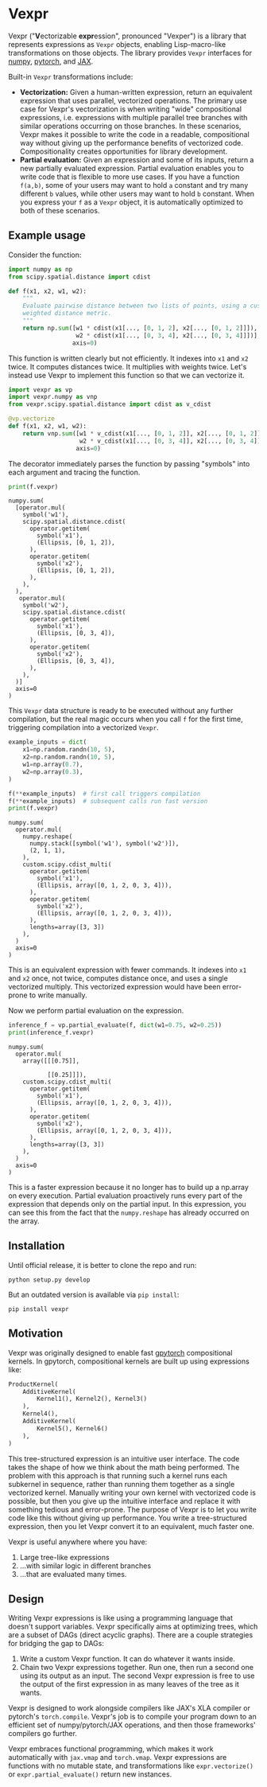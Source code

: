# Vexpr

Vexpr ("**V**ectorizable **expr**ession", pronounced "Vexper") is a library that represents expressions as `Vexpr` objects, enabling Lisp-macro-like transformations on those objects. The library provides `Vexpr` interfaces for [numpy](https://numpy.org), [pytorch](https://pytorch.org), and [JAX](https://github.com/google/jax).

Built-in `Vexpr` transformations include:

- **Vectorization:** Given a human-written expression, return an equivalent expression that uses parallel, vectorized operations. The primary use case for Vexpr's vectorization is when writing "wide" compositional expressions, i.e. expressions with multiple parallel tree branches with similar operations occurring on those branches. In these scenarios, Vexpr makes it possible to write the code in a readable, compositional way without giving up the performance benefits of vectorized code. Compositionality creates opportunities for library development.
- **Partial evaluation:** Given an expression and some of its inputs, return a new partially evaluated expression. Partial evaluation enables you to write code that is flexible to more use cases. If you have a function `f(a,b)`, some of your users may want to hold `a` constant and try many different `b` values, while other users may want to hold `b` constant. When you express your `f` as a `Vexpr` object, it is automatically optimized to both of these scenarios.


## Example usage

Consider the function:

```python
import numpy as np
from scipy.spatial.distance import cdist

def f(x1, x2, w1, w2):
    """
    Evaluate pairwise distance between two lists of points, using a custom
    weighted distance metric.
    """
    return np.sum([w1 * cdist(x1[..., [0, 1, 2], x2[..., [0, 1, 2]]]),
                   w2 * cdist(x1[..., [0, 3, 4], x2[..., [0, 3, 4]]])],
                  axis=0)
```

This function is written clearly but not efficiently. It indexes into `x1` and `x2` twice. It computes distances twice. It multiplies with weights twice. Let's instead use Vexpr to implement this function so that we can vectorize it.


```python
import vexpr as vp
import vexpr.numpy as vnp
from vexpr.scipy.spatial.distance import cdist as v_cdist

@vp.vectorize
def f(x1, x2, w1, w2):
    return vnp.sum([w1 * v_cdist(x1[..., [0, 1, 2]], x2[..., [0, 1, 2]]),
                    w2 * v_cdist(x1[..., [0, 3, 4]], x2[..., [0, 3, 4]])],
                   axis=0)
```

The decorator immediately parses the function by passing "symbols" into each argument and tracing the function.

```python
print(f.vexpr)
```

```text
numpy.sum(
  [operator.mul(
    symbol('w1'),
    scipy.spatial.distance.cdist(
      operator.getitem(
        symbol('x1'),
        (Ellipsis, [0, 1, 2]),
      ),
      operator.getitem(
        symbol('x2'),
        (Ellipsis, [0, 1, 2]),
      ),
    ),
  ),
   operator.mul(
    symbol('w2'),
    scipy.spatial.distance.cdist(
      operator.getitem(
        symbol('x1'),
        (Ellipsis, [0, 3, 4]),
      ),
      operator.getitem(
        symbol('x2'),
        (Ellipsis, [0, 3, 4]),
      ),
    ),
  )]
  axis=0
)

```

This `Vexpr` data structure is ready to be executed without any further compilation, but the real magic occurs when you call `f` for the first time, triggering compilation into a vectorized `Vexpr`.

```python
example_inputs = dict(
    x1=np.random.randn(10, 5),
    x2=np.random.randn(10, 5),
    w1=np.array(0.7),
    w2=np.array(0.3),
)

f(**example_inputs)  # first call triggers compilation
f(**example_inputs)  # subsequent calls run fast version
print(f.vexpr)
```

```text
numpy.sum(
  operator.mul(
    numpy.reshape(
      numpy.stack([symbol('w1'), symbol('w2')]),
      (2, 1, 1),
    ),
    custom.scipy.cdist_multi(
      operator.getitem(
        symbol('x1'),
        (Ellipsis, array([0, 1, 2, 0, 3, 4])),
      ),
      operator.getitem(
        symbol('x2'),
        (Ellipsis, array([0, 1, 2, 0, 3, 4])),
      ),
      lengths=array([3, 3])
    ),
  )
  axis=0
)
```

This is an equivalent expression with fewer commands. It indexes into `x1` and `x2` once, not twice, computes distance once, and uses a single vectorized multiply. This vectorized expression would have been error-prone to write manually.

Now we perform partial evaluation on the expression.

```python
inference_f = vp.partial_evaluate(f, dict(w1=0.75, w2=0.25))
print(inference_f.vexpr)
```

```text
numpy.sum(
  operator.mul(
    array([[[0.75]],
    
           [[0.25]]]),
    custom.scipy.cdist_multi(
      operator.getitem(
        symbol('x1'),
        (Ellipsis, array([0, 1, 2, 0, 3, 4])),
      ),
      operator.getitem(
        symbol('x2'),
        (Ellipsis, array([0, 1, 2, 0, 3, 4])),
      ),
      lengths=array([3, 3])
    ),
  )
  axis=0
)

```

This is a faster expression because it no longer has to build up a np.array on every execution. Partial evaluation proactively runs every part of the expression that depends only on the partial input. In this expression, you can see this from the fact that the `numpy.reshape` has already occurred on the array.

<!-- TODO insert timeit calls for the original f, f.vexpr, and the original f.vexpr  -->


## Installation

Until official release, it is better to clone the repo and run:

```
python setup.py develop
```

But an outdated version is available via `pip install`:

```
pip install vexpr
```

## Motivation

Vexpr was originally designed to enable fast [gpytorch](https://gpytorch.ai) compositional kernels. In gpytorch, compositional kernels are built up using expressions like:

```python
ProductKernel(
    AdditiveKernel(
        Kernel1(), Kernel2(), Kernel3()
    ),
    Kernel4(),
    AdditiveKernel(
        Kernel5(), Kernel6()
    ),
)
```

This tree-structured expression is an intuitive user interface. The code takes the shape of how we think about the math being performed. The problem with this approach is that running such a kernel runs each subkernel in sequence, rather than running them together as a single vectorized kernel. Manually writing your own kernel with vectorized code is possible, but then you give up the intuitive interface and replace it with something tedious and error-prone. The purpose of Vexpr is to let you write code like this without giving up performance. You write a tree-structured expression, then you let Vexpr convert it to an equivalent, much faster one.

Vexpr is useful anywhere where you have:

1. Large tree-like expressions
2. ...with similar logic in different branches
3. ...that are evaluated many times.


## Design

Writing Vexpr expressions is like using a programming language that doesn't support variables. Vexpr specifically aims at optimizing trees, which are a subset of DAGs (direct acyclic graphs). There are a couple strategies for bridging the gap to DAGs:

1. Write a custom Vexpr function. It can do whatever it wants inside.
2. Chain two Vexpr expressions together. Run one, then run a second one using its output as an input. The second Vexpr expression is free to use the output of the first expression in as many leaves of the tree as it wants.

Vexpr is designed to work alongside compilers like JAX's XLA compiler or pytorch's `torch.compile`. Vexpr's job is to compile your program down to an efficient set of numpy/pytorch/JAX operations, and then those frameworks' compilers go further.

Vexpr embraces functional programming, which makes it work automatically with `jax.vmap` and `torch.vmap`. Vexpr expressions are functions with no mutable state, and transformations like `expr.vectorize()` or `expr.partial_evaluate()` return new instances.
